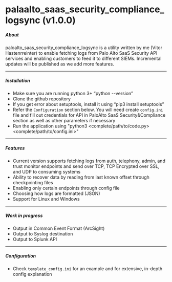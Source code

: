 # palaalto_saas_security_compliance_logsync (v1.0.0)
##### About
paloalto_saas_security_compliance_logsync is a utility written by me (Vitor Hastenrreinter) to enable fetching logs from Palo Alto SaaS Security API services and enabling customers to feed it to different SIEMs. Incremental updates will be published as we add more features. 

---

##### Installation

- Make sure you are running python 3+ “python --version”
- Clone the github repository
- If you get error about setuptools, install it using “pip3 install setuptools”
- Refer the `Configuration` section below. You will need create `config.ini` file and fill out credentials for API in PaloAlto SaaS Security&Compliance section as well as other parameters if necessary
- Run the application using "python3 <complete/path/to/code.py> <complete/path/to/config.ini>"

---

##### Features

- Current version supports fetching logs from auth, telephony, admin, and trust monitor endpoints and send over TCP, TCP Encrypted over SSL, and UDP to consuming systems
- Ability to recover data by reading from last known offset through checkpointing files
- Enabling only certain endpoints through config file
- Choosing how logs are formatted (JSON)
- Support for Linux and Windows

---

##### Work in progress

- Output in Common Event Format (ArcSight)
- Output to Syslog destination
- Output to Splunk API

---

##### Configuration

- Check `template_config.ini` for an example and for extensive, in-depth config explanation
